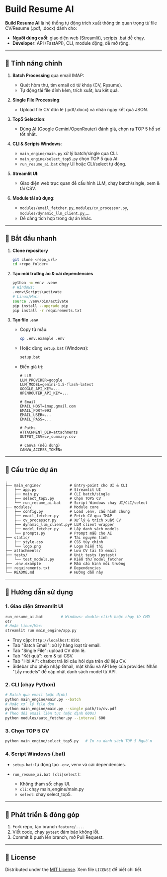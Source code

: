 # Build Resume AI

**Build Resume AI** là hệ thống tự động trích xuất thông tin quan trọng từ file CV/Resume (.pdf, .docx) dành cho:

* **Người dùng cuối**: giao diện web (Streamlit), scripts .bat dễ chạy.
* **Developer**: API (FastAPI), CLI, module động, dễ mở rộng.

---

## 🌟 Tính năng chính

1. **Batch Processing** qua email IMAP:

   * Quét hòm thư, tìm email có từ khóa (CV, Resume).
   * Tự động tải file đính kèm, trích xuất, lưu kết quả.
2. **Single File Processing**:

   * Upload file CV đơn lẻ (.pdf/.docx) và nhận ngay kết quả JSON.
3. **Top5 Selection**:

   * Dùng AI (Google Gemini/OpenRouter) đánh giá, chọn ra TOP 5 hồ sơ tốt nhất.
4. **CLI & Scripts Windows**:

   * `main_engine/main.py` xử lý batch/single qua CLI.
   * `main_engine/select_top5.py` chọn TOP 5 qua AI.
   * `run_resume_ai.bat` chạy UI hoặc CLI/select tự động.
5. **Streamlit UI**:

   * Giao diện web trực quan để cấu hình LLM, chạy batch/single, xem & tải CSV.
6. **Module tái sử dụng**:

   * `modules/email_fetcher.py`, `modules/cv_processor.py`, `modules/dynamic_llm_client.py`,...
   * Dễ dàng tích hợp trong dự án khác.

---

## 🚀 Bắt đầu nhanh

1. **Clone repository**

   ```bash
   git clone <repo_url>
   cd <repo_folder>
   ```
2. **Tạo môi trường ảo & cài dependencies**

   ```bash
   python -m venv .venv
   # Windows:
   .venv\Scripts\activate
   # Linux/Mac:
   source .venv/bin/activate
   pip install --upgrade pip
   pip install -r requirements.txt
   ```
3. **Tạo file `.env`**

   * Copy từ mẫu:

     ```bash
     cp .env.example .env
     ```
   * Hoặc dùng `setup.bat` (Windows):

     ```bash
     setup.bat
     ```
   * Điền giá trị:

     ```dotenv
     # LLM
     LLM_PROVIDER=google
     LLM_MODEL=gemini-1.5-flash-latest
     GOOGLE_API_KEY=...
     OPENROUTER_API_KEY=...

     # Email
     EMAIL_HOST=imap.gmail.com
     EMAIL_PORT=993
     EMAIL_USER=...
     EMAIL_PASS=...

     # Paths
     ATTACHMENT_DIR=attachments
     OUTPUT_CSV=cv_summary.csv

     # Canva (nếu dùng)
     CANVA_ACCESS_TOKEN=
     ```

---

## 📂 Cấu trúc dự án

```
.
├── main_engine/             # Entry-point cho UI & CLI
│   ├── app.py               # Streamlit UI
│   ├── main.py              # CLI batch/single
│   ├── select_top5.py       # Chọn TOP5 CV
│   └── run_resume_ai.bat    # Script Windows chạy UI/CLI/select
├── modules/                 # Module core
│   ├── config.py            # Load .env, cấu hình chung
│   ├── email_fetcher.py     # Fetch CV qua IMAP
│   ├── cv_processor.py      # Xử lý & trích xuất CV
│   ├── dynamic_llm_client.py# LLM client wrapper
│   ├── model_fetcher.py     # Lấy danh sách models
│   └── prompts.py           # Prompt mẫu cho AI
├── static/                  # Tài nguyên tĩnh
│   ├── style.css            # CSS tùy chỉnh
│   └── logo.png             # Logo hiển thị
├── attachments/             # Lưu CV tải từ email
├── tests/                   # Unit tests (pytest)
│   └── test_models.py       # Kiểm thử model_fetcher
├── .env.example             # Mẫu cấu hình môi trường
├── requirements.txt         # Dependencies
└── README.md                # Hướng dẫn này
```

---

## 🎯 Hướng dẫn sử dụng

### 1. Giao diện Streamlit UI

```bash
run_resume_ai.bat        # Windows: double-click hoặc chạy từ CMD
otr
# Hoặc Linux/Mac:
streamlit run main_engine/app.py
```

* Truy cập: `http://localhost:8501`
* Tab "Batch Email": xử lý hàng loạt từ email.
* Tab "Single File": upload CV đơn lẻ.
* Tab "Kết quả": xem & tải CSV.
* Tab "Hỏi AI": chatbot trả lời câu hỏi dựa trên dữ liệu CV.
* Sidebar cho phép nhập Gmail, mật khẩu và API key của provider.
  Nhấn "Lấy models" để cập nhật danh sách model từ API.
### 2. CLI (chạy Python)

```bash
# Batch qua email (mặc định)
python main_engine/main.py --batch
# Hoặc xử lý file đơn
python main_engine/main.py --single path/to/cv.pdf
# Theo dõi email liên tục (mặc định 600s)
python modules/auto_fetcher.py --interval 600
```

### 3. Chọn TOP 5 CV

```bash
python main_engine/select_top5.py   # In ra danh sách TOP 5 Nguồn
```

### 4. Script Windows (.bat)

* `setup.bat`: tự động tạo `.env`, venv và cài dependencies.
* `run_resume_ai.bat [cli|select]`:

  * Không tham số: chạy UI.
  * `cli`: chạy main\_engine/main.py
  * `select`: chạy select\_top5.

---

## 🔧 Phát triển & đóng góp

1. Fork repo, tạo branch `feature/...`.
2. Viết code, chạy `pytest` đảm bảo không lỗi.
3. Commit & push lên branch, mở Pull Request.

---

## 📜 License

Distributed under the [MIT License](LICENSE). Xem file `LICENSE` để biết chi tiết.

